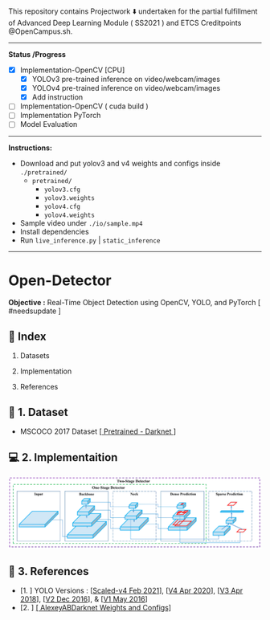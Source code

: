 This repository contains Projectwork :arrow_down: undertaken for the partial fulfillment of Advanced Deep Learning Module ( SS2021 ) and ETCS Creditpoints @OpenCampus.sh.

***

**Status /Progress**

- [x] Implementation-OpenCV [CPU]
    - [x] YOLOv3 pre-trained inference on video/webcam/images
    - [x] YOLOv4 pre-trained inference on video/webcam/images
    - [x] Add instruction
- [ ] Implementation-OpenCV ( cuda build )
- [ ] Implementation PyTorch
- [ ] Model Evaluation

***
**Instructions:**
- Download and put yolov3 and v4 weights and configs inside `./pretrained/`
  - `pretrained/`
    - `yolov3.cfg`
    - `yolov3.weights`
    - `yolov4.cfg`
    - `yolov4.weights`
- Sample video under `./io/sample.mp4`
- Install dependencies
- Run `live_inference.py` | `static_inference`
***

# Open-Detector

**Objective :**  Real-Time Object Detection using OpenCV, YOLO, and PyTorch [ #needsupdate ]

## :beginner: Index

1. Datasets

2. Implementation

3. References

## :diamond_shape_with_a_dot_inside: 1. Dataset

- MSCOCO 2017 Dataset [[ Pretrained - Darknet ](https://github.com/AlexeyAB/darknet)]

## :computer: 2. Implementaition

![](./assets/yolov4.png)


## :bookmark_tabs: 3. References

- [1. ] YOLO Versions : [[Scaled-v4 Feb 2021](https://arxiv.org/pdf/2011.08036.pdf)], [[V4 Apr 2020](https://arxiv.org/pdf/2004.10934v1.pdf)], [[V3 Apr 2018](https://arxiv.org/pdf/1804.02767v1.pdf)], [[V2 Dec 2016](https://arxiv.org/pdf/1612.08242v1.pdf)], & [[V1 May 2016](https://arxiv.org/pdf/1506.02640v5.pdf)]
- [2. ] [[ AlexeyABDarknet Weights and Configs]](https://github.com/AlexeyAB/darknet)


